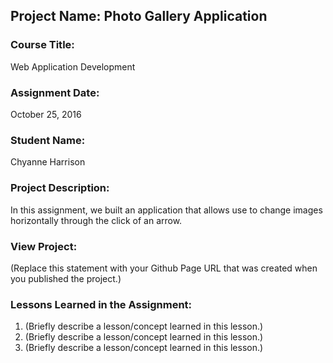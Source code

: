 ## Project Name:  Photo Gallery Application

### Course Title:
Web Application Development

### Assignment Date:  
October 25, 2016

### Student Name:  
Chyanne Harrison

### Project Description:
In this assignment, we built an application that allows use to change images horizontally through the click of an arrow.

### View Project:
(Replace this statement with your Github Page URL that was created when you 
 published the project.)

### Lessons Learned in the Assignment:
1. (Briefly describe a lesson/concept learned in this lesson.)
2. (Briefly describe a lesson/concept learned in this lesson.)
3. (Briefly describe a lesson/concept learned in this lesson.)
